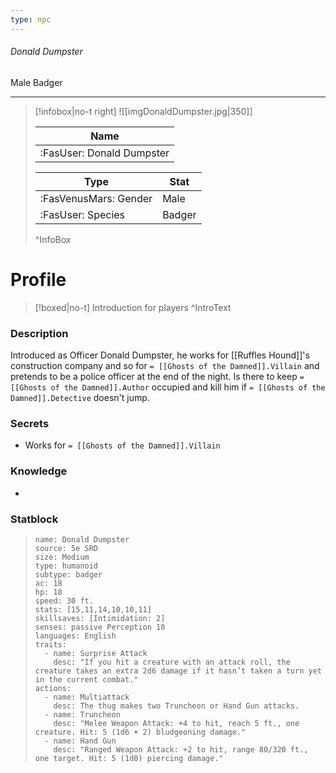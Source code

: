 ```yaml
---
type: npc
---
```


###### Donald Dumpster
<span class="sub2">Male Badger </span>
___

> [!infobox|no-t right]
> ![[imgDonaldDumpster.jpg|350]]
> 
> | Name |
> | :----: |
> | :FasUser: Donald Dumpster | 
> 
> | Type | Stat |
> | ---- | ---- |
> | :FasVenusMars: Gender | Male |
> | :FasUser: Species | Badger |
>^InfoBox

# Profile

> [!boxed|no-t]
> Introduction for players
>^IntroText

### Description
Introduced as Officer Donald Dumpster, he works for ⁠[[Ruffles Hound]]'s construction company and so for ⁠`= [[Ghosts of the Damned]].Villain` and pretends to be a police officer at the end of the night. Is there to keep ⁠`= [[Ghosts of the Damned]].Author` occupied and kill him if ⁠`= [[Ghosts of the Damned]].Detective` doesn't jump.

### Secrets
- Works for `= [[Ghosts of the Damned]].Villain`

### Knowledge
- 

### Statblock
>```statblock
> name: Donald Dumpster
> source: 5e SRD
> size: Medium
> type: humanoid
> subtype: badger
> ac: 18
> hp: 18
> speed: 30 ft.
> stats: [15,11,14,10,10,11]
> skillsaves: [Intimidation: 2]
> senses: passive Perception 10
> languages: English
> traits:
>   - name: Surprise Attack
>     desc: "If you hit a creature with an attack roll, the creature takes an extra 2d6 damage if it hasn’t taken a turn yet in the current combat."
> actions:
>   - name: Multiattack
>     desc: The thug makes two Truncheon or Hand Gun attacks.
>   - name: Truncheon
>     desc: "Melee Weapon Attack: +4 to hit, reach 5 ft., one creature. Hit: 5 (1d6 + 2) bludgeoning damage."
>   - name: Hand Gun
>     desc: "Ranged Weapon Attack: +2 to hit, range 80/320 ft., one target. Hit: 5 (1d8) piercing damage."


